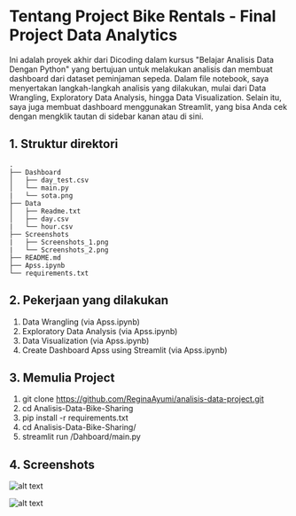 
# Tentang Project Bike Rentals - Final Project Data Analytics

Ini adalah proyek akhir dari Dicoding dalam kursus "Belajar Analisis Data Dengan Python" yang bertujuan untuk melakukan analisis dan membuat dashboard dari dataset peminjaman sepeda. Dalam file notebook, saya menyertakan langkah-langkah analisis yang dilakukan, mulai dari Data Wrangling, Exploratory Data Analysis, hingga Data Visualization. Selain itu, saya juga membuat dashboard menggunakan Streamlit, yang bisa Anda cek dengan mengklik tautan di sidebar kanan atau di sini.

## 1. Struktur direktori
```
.
├── Dashboard
│   ├── day_test.csv
│   └── main.py
|   └── sota.png
├── Data
│   ├── Readme.txt
│   ├── day.csv
|   └── hour.csv
├── Screenshots
|   ├── Screenshots_1.png
|   └── Screenshots_2.png
├── README.md
├── Apss.ipynb
└── requirements.txt
```

## 2. Pekerjaan yang dilakukan
1. Data Wrangling (via Apss.ipynb)
2. Exploratory Data Analysis (via Apss.ipynb)
3. Data Visualization (via Apss.ipynb)
4. Create Dashboard Apss using Streamlit (via Apss.ipynb)

## 3. Memulia Project
1. git clone https://github.com/ReginaAyumi/analisis-data-project.git
3. cd Analisis-Data-Bike-Sharing
5. pip install -r requirements.txt
4. cd Analisis-Data-Bike-Sharing/
6. streamlit run /Dahboard/main.py

## 4. Screenshots

![alt text](https://github.com/WawanFirgiawan/Analisis-Data-Bike-Sharing/tree/main/screenshots/Screenshot_1.png?raw=true)

![alt text](https://github.com/WawanFirgiawan/Analisis-Data-Bike-Sharing/tree/main/screenshots/Screenshot_2.png?raw=true)

